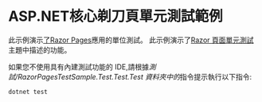 # <a name="aspnet-core-razor-pages-unit-tests-sample"></a>ASP.NET核心剃刀頁單元測試範例

此示例演示[了Razor Pages](https://docs.microsoft.com/aspnet/core/mvc/razor-pages)應用的單位測試。 此示例演示了[Razor 頁面單元測試](https://docs.microsoft.com/aspnet/core/test/razor-pages-tests)主題中描述的功能。

如果您不使用具有內建測試功能的 IDE,請根據*測試/RazorPagesTestSample.Test.Test.Test 資料夾中的*指令提示執行以下指令:

```console
dotnet test
```
